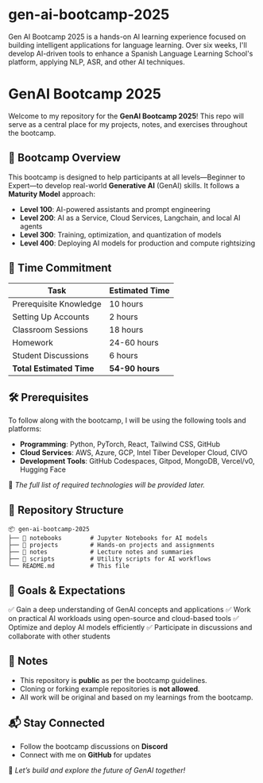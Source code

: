 # gen-ai-bootcamp-2025
Gen AI Bootcamp 2025 is a hands-on AI learning experience focused on building intelligent applications for language learning. Over six weeks, I'll develop AI-driven tools to enhance a Spanish  Language Learning School's platform, applying NLP, ASR, and other AI techniques.

# GenAI Bootcamp 2025

Welcome to my repository for the **GenAI Bootcamp 2025**! This repo will serve as a central place for my projects, notes, and exercises throughout the bootcamp.

## 📌 Bootcamp Overview

This bootcamp is designed to help participants at all levels—Beginner to Expert—to develop real-world **Generative AI** (GenAI) skills. It follows a **Maturity Model** approach:

- **Level 100**: AI-powered assistants and prompt engineering
- **Level 200**: AI as a Service, Cloud Services, Langchain, and local AI agents
- **Level 300**: Training, optimization, and quantization of models
- **Level 400**: Deploying AI models for production and compute rightsizing

## 📆 Time Commitment

| Task | Estimated Time |
|------|--------------|
| Prerequisite Knowledge | 10 hours |
| Setting Up Accounts | 2 hours |
| Classroom Sessions | 18 hours |
| Homework | 24-60 hours |
| Student Discussions | 6 hours |
| **Total Estimated Time** | **54-90 hours** |

## 🛠️ Prerequisites

To follow along with the bootcamp, I will be using the following tools and platforms:

- **Programming**: Python, PyTorch, React, Tailwind CSS, GitHub
- **Cloud Services**: AWS, Azure, GCP, Intel Tiber Developer Cloud, CIVO
- **Development Tools**: GitHub Codespaces, Gitpod, MongoDB, Vercel/v0, Hugging Face

📢 *The full list of required technologies will be provided later.*

## 📂 Repository Structure

```
📦 gen-ai-bootcamp-2025
├── 📁 notebooks        # Jupyter Notebooks for AI models
├── 📁 projects         # Hands-on projects and assignments
├── 📁 notes            # Lecture notes and summaries
├── 📁 scripts          # Utility scripts for AI workflows
└── README.md          # This file
```

## 🚀 Goals & Expectations

✅ Gain a deep understanding of GenAI concepts and applications
✅ Work on practical AI workloads using open-source and cloud-based tools
✅ Optimize and deploy AI models efficiently
✅ Participate in discussions and collaborate with other students

## 📢 Notes

- This repository is **public** as per the bootcamp guidelines.
- Cloning or forking example repositories is **not allowed**.
- All work will be original and based on my learnings from the bootcamp.

## 📬 Stay Connected

- Follow the bootcamp discussions on **Discord**
- Connect with me on **GitHub** for updates

🎯 *Let’s build and explore the future of GenAI together!*
